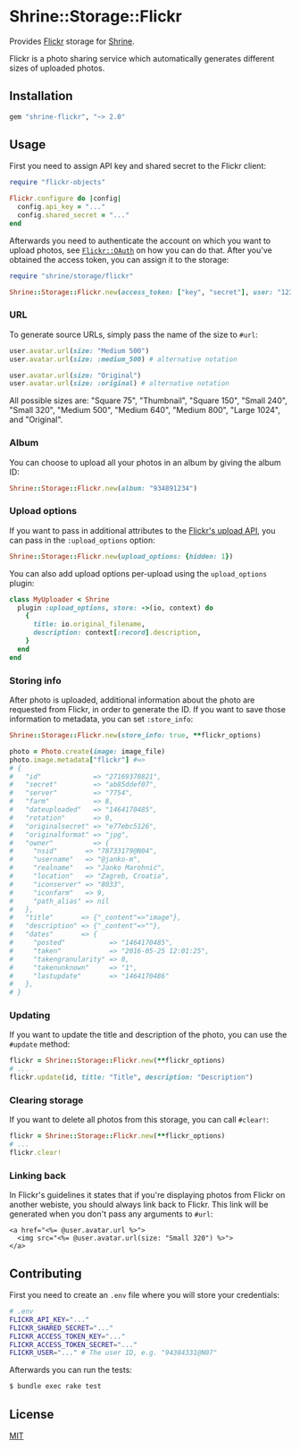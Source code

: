# Shrine::Storage::Flickr

Provides [Flickr] storage for [Shrine].

Flickr is a photo sharing service which automatically generates different sizes
of uploaded photos.

## Installation

```ruby
gem "shrine-flickr", "~> 2.0"
```

## Usage

First you need to assign API key and shared secret to the Flickr client:

```rb
require "flickr-objects"

Flickr.configure do |config|
  config.api_key = "..."
  config.shared_secret = "..."
end
```

Afterwards you need to authenticate the account on which you want to upload
photos, see [`Flickr::OAuth`] on how you can do that. After you've obtained the
access token, you can assign it to the storage:

```rb
require "shrine/storage/flickr"

Shrine::Storage::Flickr.new(access_token: ["key", "secret"], user: "12345678@N01")
```

### URL

To generate source URLs, simply pass the name of the size to `#url`:

```rb
user.avatar.url(size: "Medium 500")
user.avatar.url(size: :medium_500) # alternative notation

user.avatar.url(size: "Original")
user.avatar.url(size: :original) # alternative notation
```

All possible sizes are: "Square 75", "Thumbnail", "Square 150", "Small 240",
"Small 320", "Medium 500", "Medium 640", "Medium 800", "Large 1024", and
"Original".

### Album

You can choose to upload all your photos in an album by giving the album ID:

```rb
Shrine::Storage::Flickr.new(album: "934891234")
```

### Upload options

If you want to pass in additional attributes to the [Flickr's upload API], you
can pass in the `:upload_options` option:

```rb
Shrine::Storage::Flickr.new(upload_options: {hidden: 1})
```

You can also add upload options per-upload using the `upload_options` plugin:

```rb
class MyUploader < Shrine
  plugin :upload_options, store: ->(io, context) do
    {
      title: io.original_filename,
      description: context[:record].description,
    }
  end
end
```

### Storing info

After photo is uploaded, additional information about the photo are requested
from Flickr, in order to generate the ID. If you want to save those information
to metadata, you can set `:store_info`:

```rb
Shrine::Storage::Flickr.new(store_info: true, **flickr_options)
```
```rb
photo = Photo.create(image: image_file)
photo.image.metadata["flickr"] #=>
# {
#   "id"             => "27169370821",
#   "secret"         => "ab85ddef07",
#   "server"         => "7754",
#   "farm"           => 8,
#   "dateuploaded"   => "1464170485",
#   "rotation"       => 0,
#   "originalsecret" => "e77ebc5126",
#   "originalformat" => "jpg",
#   "owner"          => {
#     "nsid"       => "78733179@N04",
#     "username"   => "@janko-m",
#     "realname"   => "Janko Marohnić",
#     "location"   => "Zagreb, Croatia",
#     "iconserver" => "8033",
#     "iconfarm"   => 9,
#     "path_alias" => nil
#   },
#   "title"       => {"_content"=>"image"},
#   "description" => {"_content"=>""},
#   "dates"       => {
#     "posted"           => "1464170485",
#     "taken"            => "2016-05-25 12:01:25",
#     "takengranularity" => 0,
#     "takenunknown"     => "1",
#     "lastupdate"       => "1464170486"
#   },
# }
```

### Updating

If you want to update the title and description of the photo, you can use the
`#update` method:

```rb
flickr = Shrine::Storage::Flickr.new(**flickr_options)
# ...
flickr.update(id, title: "Title", description: "Description")
```

### Clearing storage

If you want to delete all photos from this storage, you can call `#clear!`:

```rb
flickr = Shrine::Storage::Flickr.new(**flickr_options)
# ...
flickr.clear!
```

### Linking back

In Flickr's guidelines it states that if you're displaying photos from Flickr
on another webiste, you should always link back to Flickr. This link will be
generated when you don't pass any arguments to `#url`:

```erb
<a href="<%= @user.avatar.url %>">
  <img src="<%= @user.avatar.url(size: "Small 320") %>">
</a>
```

## Contributing

First you need to create an `.env` file where you will store your credentials:

```sh
# .env
FLICKR_API_KEY="..."
FLICKR_SHARED_SECRET="..."
FLICKR_ACCESS_TOKEN_KEY="..."
FLICKR_ACCESS_TOKEN_SECRET="..."
FLICKR_USER="..." # The user ID, e.g. "94384331@N07"
```

Afterwards you can run the tests:

```sh
$ bundle exec rake test
```

## License

[MIT](http://opensource.org/licenses/MIT)

[Flickr]: https://www.flickr.com/
[Shrine]: https://github.com/shrinerb/shrine
[`Flickr::OAuth`]: http://www.rubydoc.info/github/janko-m/flickr-objects/master/Flickr/OAuth
[Flickr's upload API]: https://www.flickr.com/services/api/upload.api.html
